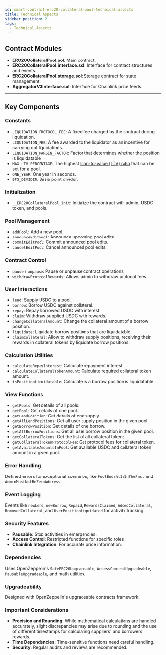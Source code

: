 ```yaml
---
id: smart-contract-erc20-collateral-pool-technical-aspects
title: Technical Aspects
sidebar_position: 2
tags:
  - Technical Aspects
---
```


## Contract Modules

- **ERC20CollateralPool.sol**: Main contract.
- **ERC20CollateralPool.interface.sol**: Interface for contract structures and events.
- **ERC20CollateralPool.storage.sol**: Storage contract for state management.
- **AggregatorV3Interface.sol**: Interface for Chainlink price feeds.

---

## Key Components

### Constants

- `LIQUIDATION_PROTOCOL_FEE`: A fixed fee charged by the contract during liquidation.
- `LIQUIDATION_FEE`: A fee awarded to the liquidator as an incentive for carrying out liquidations.
- `LIQUIDATION_MARGIN_FACTOR`: Factor that determines whether the position is liquidatable.
- `MAX_LTV_PERCENTAGE`: The highest [loan-to-value (LTV) ratio](/docs/resources/glossary#loan-to-value-ltv-ratio-also-called-collateral-token-percentage) that can be set for a pool.
- `ONE_YEAR`: One year in seconds.
- `BPS_DIVIDER`: Basis point divider.

### Initialization

- `__ERC20CollateralPool_init`: Initialize the contract with admin, USDC token, and pools.

### Pool Management

- `addPool`: Add a new pool.
- `announceEditPool`: Announce upcoming pool edits.
- `commitEditPool`: Commit announced pool edits.
- `cancelEditPool`: Cancel announced pool edits.

### Contract Control

- `pause` / `unpause`: Pause or unpause contract operations.
- `withdrawProtocolRewards`: Allows admin to withdraw protocol fees.

### User Interactions

- `lend`: Supply USDC to a pool.
- `borrow`: Borrow USDC against collateral.
- `repay`: Repay borrowed USDC with interest.
- `claim`: Withdraw supplied USDC with rewards.
- `changeCollateralAmount`: Change the collateral amount of a borrow position.
- `liquidate`: Liquidate borrow positions that are liquidatable.
- `claimCollateral`: Allow to withdraw supply positions, receiving their rewards in collateral tokens by liquidate borrow positions.  

### Calculation Utilities

- `calculateRepayInterest`: Calculate repayment interest.
- `calculateCollateralTokenAmount`: Calculate required collateral token amount.
- `isPositionLiquidatable`: Calculate is a borrow position is liquidatable.

### View Functions

- `getPools`: Get details of all pools.
- `getPool`: Get details of one pool.
- `getLendPosition`: Get details of one supply.
- `getAllLendPositions`: Get all user supply position in the given pool.
- `getBorrowPosition`: Get details of one borrow.
- `getAllBorrowPositions`: Get all user borrow position in the given pool.
- `getCollateralTokens`: Get the list of all collateral tokens.
- `getCollateralTokenProtocolFee`: Get protocol fees for collateral token.
- `getAvailableAmountsInPool`: Get available USDC and collateral token amount in a given pool.

### Error Handling

Defined errors for exceptional scenarios, like `PoolEndsAtIsInThePast` and `AdminMustNotBeZeroAddress`.

### Event Logging

Events like `newLend`, `newBorrow`, `Repaid`, `RewardsClaimed`, `AddedCollateral`, `RemovedCollateral`, and `UserPositionLiquidated` for activity tracking.

### Security Features

- **Pausable**: Stop activities in emergencies.
- **Access Control**: Restricted functions for specific roles.
- **Chainlink Integration**: For accurate price information.

### Dependencies

Uses OpenZeppelin's `SafeERC20Upgradeable`, `AccessControlUpgradeable`, `PausableUpgradeable`, and math utilities.

### Upgradeability

Designed with OpenZeppelin's upgradeable contracts framework.

### Important Considerations

- **Precision and Rounding**: While mathematical calculations are handled accurately, slight discrepancies may arise due to rounding and the use of different timestamps for calculating suppliers' and borrowers' rewards.
- **Time Dependencies**: Time-sensitive functions need careful handling.
- **Security**: Regular audits and reviews are recommended.
